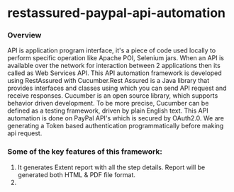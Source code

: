 # **restassured-paypal-api-automation**

### **Overview**
API is application program interface, it's a piece of code used locally to perform specific operation like Apache POI, Selenium jars. When an API is available over the network for interaction between 2 applications then its called as Web Services API.
This API automation framework is developed using RestAssured with Cucumber.Rest Assured is a Java library that provides interfaces and classes using which you can send API request and receive responses. Cucumber is an open source library, which supports behavior driven development. 
To be more precise, Cucumber can be defined as a testing framework, driven by plain English text. This API automation is done on PayPal API's which is secured by OAuth2.0. We are generating a Token based authentication programmatically before making api request.


### **Some of the key features of this framework:**
1. It generates Extent report with all the step details. Report will be generated both HTML & PDF file format.
2. 